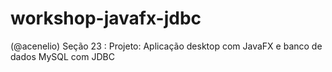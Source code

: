 # workshop-javafx-jdbc
(@acenelio) Seção 23 : Projeto: Aplicação desktop com JavaFX e banco de dados MySQL com JDBC
